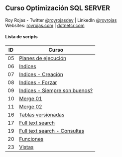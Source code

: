 ## Curso Optimización SQL SERVER

Roy Rojas - Twitter [@royrojasdev](https://twitter.com/royrojasdev) | LinkedIn [@royrojas](https://linkedin.com/in/royrojas) \
Websites: [royrojas.com](https://www.royrojas.com) | [dotnetcr.com](https://www.dotnetcr.com) 

#### Lista de scripts

| ID  | Curso                                                                                                     |
| --- | --------------------------------------------------------------------------------------------------------- |
| 05  | [Planes de ejecución](https://github.com/royrojas/Platzi-SQL-Optimizacion/tree/05-plan-ejec)              |
| 06  | [Indices](https://github.com/royrojas/Platzi-SQL-Optimizacion/tree/06-indices)                            |
| 07  | [Indices - Creación](https://github.com/royrojas/Platzi-SQL-Optimizacion/tree/07-creacion-indices)        |
| 08  | [Indices - Forzar](https://github.com/royrojas/Platzi-SQL-Optimizacion/tree/08-indices-forzar)            |
| 09  | [Indices - Siempre son buenos?](https://github.com/royrojas/Platzi-SQL-Optimizacion/tree/09-indices-siempre-son-buenos) |
| 10  | [Merge 01](https://github.com/royrojas/Platzi-SQL-Optimizacion/tree/10-merge)                             |
| 11  | [Merge 02](https://github.com/royrojas/Platzi-SQL-Optimizacion/tree/11-merge-02)                          |
| 16  | [Tablas versionadas](https://github.com/royrojas/Platzi-SQL-Optimizacion/tree/16-tablas-versionadas)      |
| 17  | [Full text search](https://github.com/royrojas/Platzi-SQL-Optimizacion/tree/17-full-text-search)          |
| 19  | [Full text search - Consultas](https://github.com/royrojas/Platzi-SQL-Optimizacion/tree/19-fts-consultas) |
| 20  | [Funciones](https://github.com/royrojas/Platzi-SQL-Optimizacion/tree/20-funciones)                        |
| 23  | [Vistas](https://github.com/royrojas/Platzi-SQL-Optimizacion/tree/23-vistas)                              |



  






